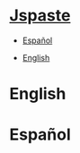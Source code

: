 # [Jspaste](https://jspaste.tnfangel.repl.co)

- [Español](#español)

- [English](#english)

# English

# Español




